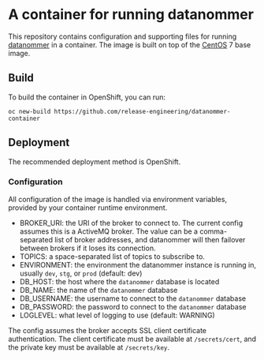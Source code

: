 # A container for running datanommer

This repository contains configuration and supporting files for running
[datanommer](https://github.com/fedora-infra/datanommer) in a container.
The image is built on top of the [CentOS](https://www.centos.org/) 7 base
image.

## Build

To build the container in OpenShift, you can run:
```
oc new-build https://github.com/release-engineering/datanommer-container
```

## Deployment

The recommended deployment method is OpenShift.

### Configuration

All configuration of the image is handled via environment variables,
provided by your container runtime environment.

- BROKER_URI: the URI of the broker to connect to. The current config
  assumes this is a ActiveMQ broker. The value can be a comma-separated
  list of broker addresses, and datanommer will then failover between
  brokers if it loses its connection.
- TOPICS: a space-separated list of topics to subscribe to.
- ENVIRONMENT: the environment the datanommer instance is running in,
  usually `dev`, `stg`, or `prod` (default: dev)
- DB_HOST: the host where the `datanommer` database is located
- DB_NAME: the name of the `datanommer` database
- DB_USERNAME: the username to connect to the `datanommer` database
- DB_PASSWORD: the password to connect to the `datanommer` database
- LOGLEVEL: what level of logging to use (default: WARNING)

The config assumes the broker accepts SSL client certificate
authentication. The client certificate must be available at
`/secrets/cert`, and the private key must be available at
`/secrets/key`.
